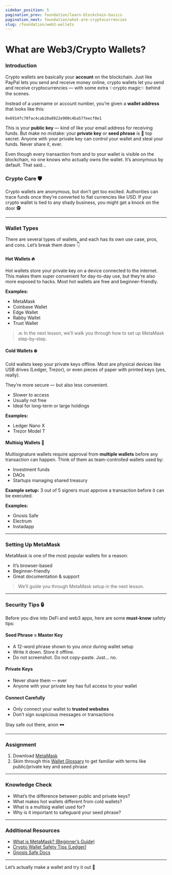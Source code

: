 ```yaml
---
sidebar_position: 5
pagination_prev: foundation/learn-blockchain-basics
pagination_next: foundation/what-are-cryptocurrencies
slug: /foundation/web3-wallets
---
```

<!-- 
File: 5-web3-wallets.md
Description: Introduction to Web3 wallets, their setup, and security tips.
-->
# What are Web3/Crypto Wallets?

### Introduction

Crypto wallets are basically your **account** on the blockchain. Just like PayPal lets you send and receive money online, crypto wallets let you send and receive cryptocurrencies — with some extra ✨crypto magic✨ behind the scenes.

Instead of a username or account number, you’re given a **wallet address** that looks like this:
```
0x6914fc70fac4cab20a8922e900c4ba57feecf8e1
```
This is your **public key** — kind of like your email address for receiving funds. But make no mistake: your **private key** or **seed phrase** is 🔐 top secret. Anyone with your private key can control your wallet and steal your funds. Never share it, ever.

Even though every transaction from and to your wallet is visible on the blockchain, no one knows who actually owns the wallet. It’s anonymous by default. That said…

### Crypto Care 🛡️

Crypto wallets are anonymous, but don’t get too excited. Authorities can trace funds once they’re converted to fiat currencies like USD. If your crypto wallet is tied to any shady business, you might get a knock on the door 🕵️

---

### Wallet Types

There are several types of wallets, and each has its own use case, pros, and cons. Let’s break them down 👇

#### Hot Wallets 🔥
Hot wallets store your private key on a device connected to the internet. This makes them super convenient for day-to-day use, but they’re also more exposed to hacks. Most hot wallets are free and beginner-friendly.

**Examples:**
- MetaMask
- Coinbase Wallet
- Edge Wallet
- Rabby Wallet
- Trust Wallet

> 🔜 In the next lesson, we’ll walk you through how to set up MetaMask step-by-step.

#### Cold Wallets ❄️
Cold wallets keep your private keys offline. Most are physical devices like USB drives (Ledger, Trezor), or even pieces of paper with printed keys (yes, really).

They’re more secure — but also less convenient.
- Slower to access
- Usually not free
- Ideal for long-term or large holdings

**Examples:**
- Ledger Nano X
- Trezor Model T

#### Multisig Wallets 🧩
Multisignature wallets require approval from **multiple wallets** before any transaction can happen. Think of them as team-controlled wallets used by:
- Investment funds
- DAOs
- Startups managing shared treasury

**Example setup:** 3 out of 5 signers must approve a transaction before it can be executed.

**Examples:**
- Gnosis Safe
- Electrum
- Instadapp

---

### Setting Up MetaMask

MetaMask is one of the most popular wallets for a reason:
- It’s browser-based
- Beginner-friendly
- Great documentation & support

> We’ll guide you through MetaMask setup in the next lesson.

---

### Security Tips 🔒

Before you dive into DeFi and web3 apps, here are some **must-know** safety tips:

#### Seed Phrase = Master Key
- A 12-word phrase shown to you *once* during wallet setup
- Write it down. Store it offline.
- Do not screenshot. Do not copy-paste. Just… no.

#### Private Keys
- Never share them — ever
- Anyone with your private key has full access to your wallet

#### Connect Carefully
- Only connect your wallet to **trusted websites**
- Don’t sign suspicious messages or transactions

Stay safe out there, anon 🕶️

---

### Assignment

<div class="lesson-content__panel" markdown="1">

1. Download [MetaMask](https://metamask.io/)
2. Skim through this [Wallet Glossary](https://ethereum.org/en/developers/docs/accounts/#glossary) to get familiar with terms like public/private key and seed phrase

</div>

---

### Knowledge Check

- What’s the difference between public and private keys?
- What makes hot wallets different from cold wallets?
- What is a multisig wallet used for?
- Why is it important to safeguard your seed phrase?

---

### Additional Resources

- [What is MetaMask? (Beginner’s Guide)](https://www.coinbase.com/learn/crypto-basics/what-is-metamask)
- [Crypto Wallet Safety Tips (Ledger)](https://www.ledger.com/academy/security)
- [Gnosis Safe Docs](https://docs.safe.global/)

---

Let’s actually make a wallet and try it out 👾